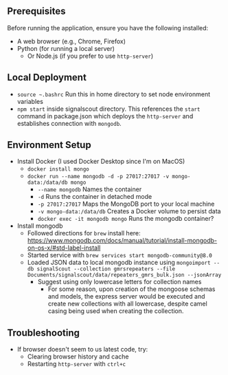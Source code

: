 ## Prerequisites
Before running the application, ensure you have the following installed:
- A web browser (e.g., Chrome, Firefox)
- Python (for running a local server)
  - Or Node.js (if you prefer to use `http-server`)

## Local Deployment
- `source ~.bashrc` Run this in home directory to set node environment variables
- `npm start` inside signalscout directory. This references the `start` command in package.json which deploys the `http-server` and establishes connection with `mongodb`.

## Environment Setup
- Install Docker (I used Docker Desktop since I'm on MacOS)
  - `docker install mongo`
  - `docker run --name mongodb -d -p 27017:27017 -v mongo-data:/data/db mongo`
    - `--name mongodb` Names the container
    - `-d` Runs the container in detached mode
    - `-p 27017:27017` Maps the MongoDB port to your local machine
    - `-v mongo-data:/data/db` Creates a Docker volume to persist data
    - `docker exec -it mongodb mongo` Runs the mongodb container?
- Install mongodb
  - Followed directions for `brew` install here: https://www.mongodb.com/docs/manual/tutorial/install-mongodb-on-os-x/#std-label-install
  - Started service with `brew services start mongodb-community@8.0`
  - Loaded JSON data to local mongodb instance using `mongoimport --db signalScout --collection gmrsrepeaters --file Documents/signalscout/data/repeaters_gmrs_bulk.json --jsonArray`
    - Suggest using only lowercase letters for collection names
      - For some reason, upon creation of the mongoose schemas and models, the express server would be executed and create new collections with all lowercase, despite camel casing being used when creating the collection.

## Troubleshooting
- If browser doesn't seem to us latest code, try:
  - Clearing browser history and cache
  - Restarting `http-server` with `ctrl+c`